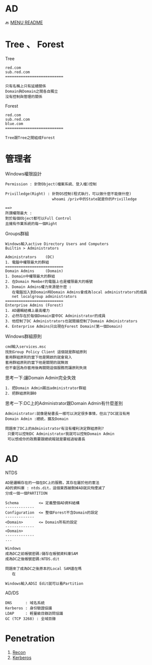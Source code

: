 AD
===
🔙 [MENU README](../README.md)

# Tree 、 Forest
Tree
```
red.com
sub.red.com
==========================

只有名稱上只有延續關係
Domain與Domain之間各自獨立
沒有控制與管理的關係
```
Forest
```
red.com
sub.red.com
blue.com
==========================

Tree跟Tree之間組成Forest
```

# 管理者
Windows權限設計
```
Permission : 針對Object(檔案系統、登入檔)控制

Privilledge(Right) : 針對OS控制(程式執行，可以做什麼不能做什麼)
                     whoami /priv中的State就是你的Privilledge

==> 
所謂權限最大 : 
對於每個Object都可以Full Control
且擁有作業系統的每一個Right
```
Groups群組
```
Windows輸入active Directory Users and Computers
Builtin > Administrators
```
```
Administrators    (DC)
1. 電腦中權限最大的群組
==========================
Domain Admins     (Domain)
1. Domain中權限最大的群組
2. 在Domain Member的電腦上也是權限最大的帳號
3. Domain Admins權力來源是什麼 : 
   在電腦加入到Domain時Domain Admins會成為local administrators的成員
   net localgroup administrators
==========================
Enterprise Admins (Forest)
1. AD邏輯結構上最高權力
2. 必然存在於每個Domain當中DC Administrator的成員
3. 他控制了DC Administrators也就間接控制了Domain Administrators
4. Enterprise Admins只出現在Forest Domain(第一個Domain)
```
Windows群組原則
```
cmd輸入services.msc
找到Group Policy Client 這個就是群組原則
套用群組原則的當下他是開啟的就會寫入
套用群組原則的當下他是關閉的就無效
但不會因為你套用後再關閉這個服務而讓原則失效
```
思考一下:讓Domain Admin完全失效
```
1. 把Domain Admin踢出administrator群組
2. 把群組原則歸0
```
思考一下:DC上的Administrator跟Domain Admin有什麼差別
```
Administrator:就像是秘書長一樣可以決定很多事情，但出了DC就沒有用
Domain Admin :總統，擴及Domain

問題來了DC上的Administrator有沒有權利決定群組原則?
 只要可以控制DC Administrator我就可以控制Domain Admin
 可以想成你的政務要跟總統報就是要經過秘書長
```

# AD
NTDS
```
AD是邏輯存在的一個在DC上的服務，其存在屬於他的憲法
AD的資料庫 : ntds.dit，這個東西被刪掉AD就灰飛煙滅了
分成一個一個PARTITION

Schema         <= 定義整個AD資料結構
-------------
Configuration  <= 整個Forest不含Domain的設定
-------------
<Domain>       <= Domain所有的設定
-------------
<Domain>
-------------
...
```
```
Windows
成為DC之前帳號密碼:儲存在帳號資料庫SAM
成為DC之後帳號密碼:NTDS.dit

問題來了成為DC之後原本的Local SAM還在嗎
   在

Windows輸入ADSI Edit就可以看Partition
```

AD/DS
```
DNS      : 域名系統
Kerberos : 身份驗證協議
LDAP     : 輕量級目錄訪問協議
GC (TCP 3268) : 全域目錄
```



# Penetration
1. [Recon](./Recon.md)
2. [Kerberos](./Kerberos.md)


